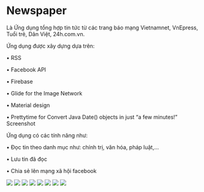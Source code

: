 # Newspaper
Là Ứng dụng tổng hợp tin tức từ các trang báo mạng Vietnamnet, VnEpress, Tuổi trẻ, Dân Việt, 24h.com.vn.

Ứng dụng được xây dựng dựa trên:

• RSS

• Facebook API

• Firebase

• Glide for the Image Network

• Material design

• Prettytime for Convert Java Date() objects in just “a few minutes!”
Screenshot

Ứng dụng có các tính năng như:

• Đọc tin theo danh mục như: chính trị, văn hóa, pháp luật,...

• Lưu tin đã đọc

• Chia sẻ lên mạng xã hội facebook

<img src="https://github.com/hoangnv1997/News-Android-App/blob/master/Screenshot-NewsApp_1.PNG">
<img src="https://github.com/hoangnv1997/News-Android-App/blob/master/Screenshot-NewsApp_2.PNG">
<img src="https://github.com/hoangnv1997/News-Android-App/blob/master/Screenshot-NewsApp_3.PNG">
<img src="https://github.com/hoangnv1997/News-Android-App/blob/master/Screenshot-NewsApp_4.PNG">
<img src="https://github.com/hoangnv1997/News-Android-App/blob/master/Screenshot-NewsApp_5.PNG">
<img src="https://github.com/hoangnv1997/News-Android-App/blob/master/Screenshot-NewsApp_6.PNG">
<img src="https://github.com/hoangnv1997/News-Android-App/blob/master/Screenshot-NewsApp_7.PNG">
<img src="https://github.com/hoangnv1997/News-Android-App/blob/master/Screenshot-NewsApp_8.PNG">
